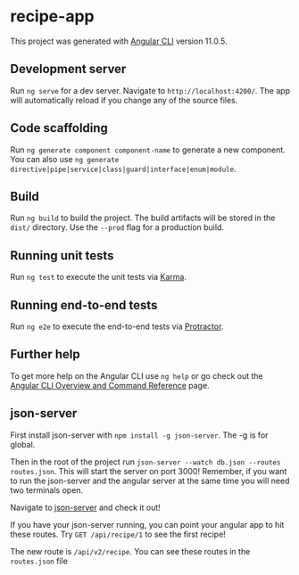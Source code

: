 # recipe-app

This project was generated with [Angular CLI](https://github.com/angular/angular-cli) version 11.0.5.

## Development server

Run `ng serve` for a dev server. Navigate to `http://localhost:4200/`. The app will automatically reload if you change any of the source files.

## Code scaffolding

Run `ng generate component component-name` to generate a new component. You can also use `ng generate directive|pipe|service|class|guard|interface|enum|module`.

## Build

Run `ng build` to build the project. The build artifacts will be stored in the `dist/` directory. Use the `--prod` flag for a production build.

## Running unit tests

Run `ng test` to execute the unit tests via [Karma](https://karma-runner.github.io).

## Running end-to-end tests

Run `ng e2e` to execute the end-to-end tests via [Protractor](http://www.protractortest.org/).

## Further help

To get more help on the Angular CLI use `ng help` or go check out the [Angular CLI Overview and Command Reference](https://angular.io/cli) page.

## json-server

First install json-server with `npm install -g json-server`. The -g is for global.

Then in the root of the project run `json-server --watch db.json --routes routes.json`. This will start the server on port 3000! Remember, if you want to run the json-server and the angular server at the same time you will need two terminals open.

Navigate to [json-server](http://localhost:3000) and check it out!

If you have your json-server running, you can point your angular app to hit these routes. Try `GET /api/recipe/1` to see the first recipe!

The new route is `/api/v2/recipe`. You can see these routes in the `routes.json` file
